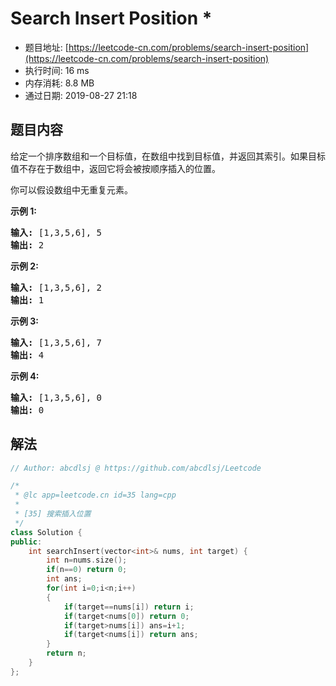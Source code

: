 # Search Insert Position *
- 题目地址: [https://leetcode-cn.com/problems/search-insert-position](https://leetcode-cn.com/problems/search-insert-position)
- 执行时间: 16 ms 
- 内存消耗: 8.8 MB
- 通过日期: 2019-08-27 21:18

## 题目内容
<p>给定一个排序数组和一个目标值，在数组中找到目标值，并返回其索引。如果目标值不存在于数组中，返回它将会被按顺序插入的位置。</p>

<p>你可以假设数组中无重复元素。</p>

<p><strong>示例 1:</strong></p>

<pre><strong>输入:</strong> [1,3,5,6], 5
<strong>输出:</strong> 2
</pre>

<p><strong>示例 2:</strong></p>

<pre><strong>输入:</strong> [1,3,5,6], 2
<strong>输出:</strong> 1
</pre>

<p><strong>示例 3:</strong></p>

<pre><strong>输入:</strong> [1,3,5,6], 7
<strong>输出:</strong> 4
</pre>

<p><strong>示例 4:</strong></p>

<pre><strong>输入:</strong> [1,3,5,6], 0
<strong>输出:</strong> 0
</pre>


## 解法
```cpp
// Author: abcdlsj @ https://github.com/abcdlsj/Leetcode

/*
 * @lc app=leetcode.cn id=35 lang=cpp
 *
 * [35] 搜索插入位置
 */
class Solution {
public:
    int searchInsert(vector<int>& nums, int target) {
        int n=nums.size();
        if(n==0) return 0;
        int ans;
        for(int i=0;i<n;i++)
        {
            if(target==nums[i]) return i;
            if(target<nums[0]) return 0;
            if(target>nums[i]) ans=i+1;
            if(target<nums[i]) return ans;
        }
        return n;
    }
};



```